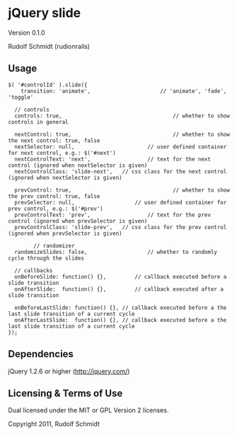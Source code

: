 # jQuery slide


Version 0.1.0

Rudolf Schmidt (rudionrails)


## Usage 

    $( '#controlId' ).slide({
    	transition: 'animate', 						// 'animate', 'fade', 'toggle'

      // controls
      controls: true, 									// whether to show controls in general

      nextControl: true, 								// whether to show the next control: true, false
      nextSelector: null,       				// user defined container for next control, e.g.: $('#next')
      nextControlText: 'next',  				// text for the next control (ignored when nextSelector is given)
      nextControlClass: 'slide-next', 	// css class for the next control (ignored when nextSelector is given) 

      prevControl: true, 								// whether to show the prev control: true, false
      prevSelector: null,           		// user defined container for prev control, e.g.: $('#prev')
      prevControlText: 'prev', 					// text for the prev control (ignored when prevSelector is given)
      prevControlClass: 'slide-prev', 	// css class for the prev control (ignored when prevSelector is given)
			
			// randomizer
      randomizeSlides: false, 					// whether to randomly cycle through the slides

      // callbacks
      onBeforeSlide: function() {}, 		// callback executed before a slide transition
      onAfterSlide:  function() {}, 		// callback executed after a slide transition
      
      onBeforeLastSlide: function() {}, // callback executed before a the last slide transition of a current cycle
      onAfterLastSlide:  function() {}, // callback executed before a the last slide transition of a current cycle
    });
    
## Dependencies

jQuery 1.2.6 or higher (http://jquery.com/)


## Licensing & Terms of Use

Dual licensed under the MIT or GPL Version 2 licenses.

Copyright 2011, Rudolf Schmidt


